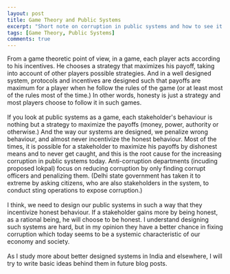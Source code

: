```yaml
---
layout: post
title: Game Theory and Public Systems
excerpt: "Short note on corruption in public systems and how to see it from a game theory perspective"
tags: [Game Theory, Public Systems]
comments: true
---
```

From a game theoretic point of view, in a game, each player acts according to his incentives. He chooses a strategy that maximizes his payoff, taking into account of other players possible strategies. And in a well designed system, protocols and incentives are designed such that payoffs are maximum for a player when he follow the rules of the game (or at least most of the rules most of the time.) In other words, honesty is just a strategy and most players choose to follow it in such games.  
<br/>
If you look at public systems as a game, each stakeholder's behaviour is nothing but a strategy to maximize the payoffs (money, power, authority or otherwise.) And the way our systems are designed, we penalize wrong behaviour, and almost never incentivize the honest behaviour. Most of the times, it is possible for a stakeholder to maximize his payoffs by dishonest means and to never get caught, and this is the root cause for the increasing corruption in public systems today. Anti-corruption departments (incuding proposed lokpal) focus on reducing corruption by only finding corrupt officers and penalizing them. (Delhi state government has taken it to extreme by asking citizens, who are also stakeholders in the system, to conduct sting operations to expose corruption.)
<br/><br/>
I think, we need to design our public systems in such a way that they incentivize honest behaviour. If a stakeholder gains more by being honest, as a rational being, he will choose to be honest. I understand designing such systems are hard, but in my opinion they have a better chance in fixing corruption which today seems to be a systemic characteristic of our economy and society.
<br/><br/>
As I study more about better designed systems in India and elsewhere, I will try to write basic ideas behind them in future blog posts.  
